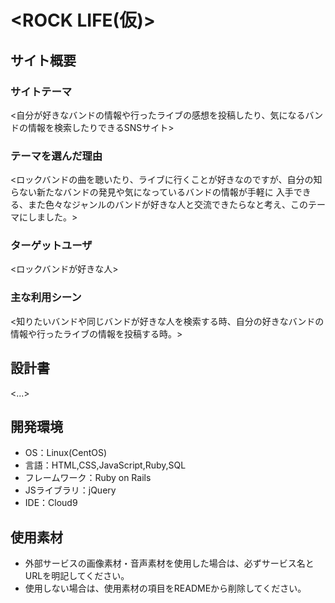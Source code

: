 # <ROCK LIFE(仮)>

## サイト概要
### サイトテーマ
<自分が好きなバンドの情報や行ったライブの感想を投稿したり、気になるバンドの情報を検索したりできるSNSサイト>

### テーマを選んだ理由
<ロックバンドの曲を聴いたり、ライブに行くことが好きなのですが、自分の知らない新たなバンドの発見や気になっているバンドの情報が手軽に
入手できる、また色々なジャンルのバンドが好きな人と交流できたらなと考え、このテーマにしました。>

### ターゲットユーザ
<ロックバンドが好きな人>

### 主な利用シーン
<知りたいバンドや同じバンドが好きな人を検索する時、自分の好きなバンドの情報や行ったライブの情報を投稿する時。>

## 設計書
<...>

## 開発環境
- OS：Linux(CentOS)
- 言語：HTML,CSS,JavaScript,Ruby,SQL
- フレームワーク：Ruby on Rails
- JSライブラリ：jQuery
- IDE：Cloud9

## 使用素材
- 外部サービスの画像素材・音声素材を使用した場合は、必ずサービス名とURLを明記してください。
- 使用しない場合は、使用素材の項目をREADMEから削除してください。
